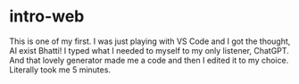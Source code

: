 # intro-web
This is one of my first. I was just playing with VS Code and I got the thought, AI exist Bhatti!
I typed what I needed to myself to my only listener, ChatGPT.
And that lovely generator made me a code and then I edited it to my choice.
Literally took me 5 minutes.
